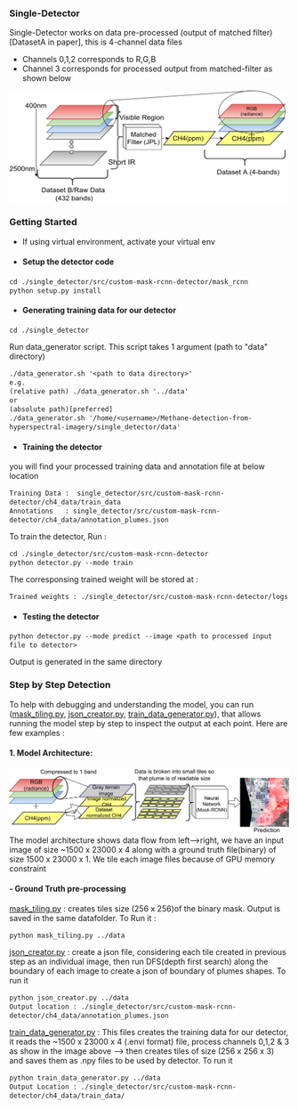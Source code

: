 ### Single-Detector
Single-Detector works on data pre-processed (output of matched filter)[DatasetA in paper], this is 4-channel data files
- Channels 0,1,2 corresponds to R,G,B
- Channel 3 corresponds for processed output from matched-filter as shown below
<img src="./.readme_files/dataset_description.png" width="500" height="200">

### Getting Started
- If using virtual environment, activate your virtual env
- #### Setup the detector code 
```
cd ./single_detector/src/custom-mask-rcnn-detector/mask_rcnn
python setup.py install
```
- #### Generating training data for our detector
```
cd ./single_detector
```
Run data_generator script. This script takes 1 argument (path to "data" directory)
```
./data_generator.sh '<path to data directory>'
e.g. 
(relative path) ./data_generator.sh '../data' 
or
(absolute path)[preferred]
./data_generator.sh '/home/<username>/Methane-detection-from-hyperspectral-imagery/single_detector/data'
```
- #### Training the detector
you will find your processed training data and annotation file at below location 
```
Training Data :  single_detector/src/custom-mask-rcnn-detector/ch4_data/train_data
Annotations   : single_detector/src/custom-mask-rcnn-detector/ch4_data/annotation_plumes.json
```
To train the detector, Run :
```
cd ./single_detector/src/custom-mask-rcnn-detector
python detector.py --mode train
```
The corresponsing trained weight will be stored at :
```
Trained weights : ./single_detector/src/custom-mask-rcnn-detector/logs
```
- #### Testing the detector
```
python detector.py --mode predict --image <path to processed input file to detector>
```
Output is generated in the same directory

### Step by Step Detection
To help with debugging and understanding the model, you can run ([mask_tiling.py](https://github.com/satish1901/Methane-detection-from-hyperspectral-imagery/blob/master/single_detector/annotation_tool/mask_tiling.py), [json_creator.py](https://github.com/satish1901/Methane-detection-from-hyperspectral-imagery/blob/master/single_detector/annotation_tool/json_creator.py), [train_data_generator.py](https://github.com/satish1901/Methane-detection-from-hyperspectral-imagery/blob/master/single_detector/annotation_tool/train_data_generator.py)), that allows running the model step by step to inspect the output at each point. Here are few examples :

#### 1. Model Architecture:
<img src="./.readme_files/single_detector.png" width="700">
The model architecture shows data flow from left-->right, we have an input image of size ~1500 x 23000 x 4 along with a ground truth file(binary) of size 1500 x 23000 x 1. We tile each image files because of GPU memory constraint

#### - Ground Truth pre-processing 
[mask_tiling.py](https://github.com/satish1901/Methane-detection-from-hyperspectral-imagery/blob/master/single_detector/annotation_tool/mask_tiling.py) : creates tiles size (256 x 256)of the binary mask. Output is saved in the same datafolder. To Run it :
```
python mask_tiling.py ../data
```
[json_creator.py](https://github.com/satish1901/Methane-detection-from-hyperspectral-imagery/blob/master/single_detector/annotation_tool/json_creator.py) : create a json file, considering each tile created in previous step as an individual image, then run DFS(depth first search) along the boundary of each image to create a json of boundary of plumes shapes. To run it
```
python json_creator.py ../data
Output location : ./single_detector/src/custom-mask-rcnn-detector/ch4_data/annotation_plumes.json

```
[train_data_generator.py](https://github.com/satish1901/Methane-detection-from-hyperspectral-imagery/blob/master/single_detector/annotation_tool/train_data_generator.py) : This files creates the training data for our detector, it reads the ~1500 x 23000 x 4 (.envi format) file, process channels 0,1,2 & 3 as show in the image above --> then creates tiles of size (256 x 256 x 3) and saves them as .npy files to be used by detector. To run it
```
python train_data_generator.py ../data
Output Location : ./single_detector/src/custom-mask-rcnn-detector/ch4_data/train_data/
```
